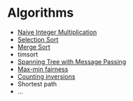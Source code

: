 # Algorithms
- [Naive Integer Multiplication](Naive-Integer-Multiplication.ipynb)
- [Selection Sort](Selection-Sort.ipynb)
- [Merge Sort](Merge-Sort.ipynb)
- timsort
- [Spanning Tree with Message Passing](Spanning-Tree-with-Message-Passing.ipynb)
- [Max-min fairness](Max-min-fairness.ipynb)
- [Counting inversions](Counting-inversions.ipynb)
- Shortest path
- ...
